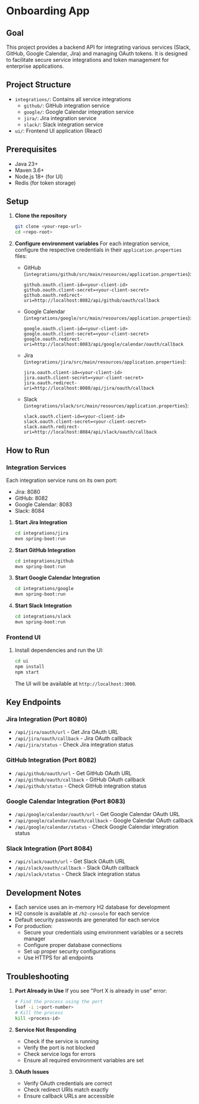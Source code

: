 # Onboarding App

## Goal

This project provides a backend API for integrating various services (Slack, GitHub, Google Calendar, Jira) and managing
OAuth tokens. It is designed to facilitate secure service integrations and token management for enterprise applications.

## Project Structure

- `integrations/`: Contains all service integrations
    - `github/`: GitHub integration service
    - `google/`: Google Calendar integration service
    - `jira/`: Jira integration service
    - `slack/`: Slack integration service
- `ui/`: Frontend UI application (React)

## Prerequisites

- Java 23+
- Maven 3.6+
- Node.js 18+ (for UI)
- Redis (for token storage)

## Setup

1. **Clone the repository**
   ```sh
   git clone <your-repo-url>
   cd <repo-root>
   ```

2. **Configure environment variables**
   For each integration service, configure the respective credentials in their `application.properties` files:

    - GitHub (`integrations/github/src/main/resources/application.properties`):
      ```properties
      github.oauth.client-id=<your-client-id>
      github.oauth.client-secret=<your-client-secret>
      github.oauth.redirect-uri=http://localhost:8082/api/github/oauth/callback
      ```

    - Google Calendar (`integrations/google/src/main/resources/application.properties`):
      ```properties
      google.oauth.client-id=<your-client-id>
      google.oauth.client-secret=<your-client-secret>
      google.oauth.redirect-uri=http://localhost:8083/api/google/calendar/oauth/callback
      ```

    - Jira (`integrations/jira/src/main/resources/application.properties`):
      ```properties
      jira.oauth.client-id=<your-client-id>
      jira.oauth.client-secret=<your-client-secret>
      jira.oauth.redirect-uri=http://localhost:8080/api/jira/oauth/callback
      ```

    - Slack (`integrations/slack/src/main/resources/application.properties`):
      ```properties
      slack.oauth.client-id=<your-client-id>
      slack.oauth.client-secret=<your-client-secret>
      slack.oauth.redirect-uri=http://localhost:8084/api/slack/oauth/callback
      ```

## How to Run

### Integration Services

Each integration service runs on its own port:

- Jira: 8080
- GitHub: 8082
- Google Calendar: 8083
- Slack: 8084

1. **Start Jira Integration**
   ```sh
   cd integrations/jira
   mvn spring-boot:run
   ```

2. **Start GitHub Integration**
   ```sh
   cd integrations/github
   mvn spring-boot:run
   ```

3. **Start Google Calendar Integration**
   ```sh
   cd integrations/google
   mvn spring-boot:run
   ```

4. **Start Slack Integration**
   ```sh
   cd integrations/slack
   mvn spring-boot:run
   ```

### Frontend UI

1. Install dependencies and run the UI:
   ```sh
   cd ui
   npm install
   npm start
   ```
   The UI will be available at `http://localhost:3000`.

## Key Endpoints

### Jira Integration (Port 8080)

- `/api/jira/oauth/url` - Get Jira OAuth URL
- `/api/jira/oauth/callback` - Jira OAuth callback
- `/api/jira/status` - Check Jira integration status

### GitHub Integration (Port 8082)

- `/api/github/oauth/url` - Get GitHub OAuth URL
- `/api/github/oauth/callback` - GitHub OAuth callback
- `/api/github/status` - Check GitHub integration status

### Google Calendar Integration (Port 8083)

- `/api/google/calendar/oauth/url` - Get Google Calendar OAuth URL
- `/api/google/calendar/oauth/callback` - Google Calendar OAuth callback
- `/api/google/calendar/status` - Check Google Calendar integration status

### Slack Integration (Port 8084)
- `/api/slack/oauth/url` - Get Slack OAuth URL
- `/api/slack/oauth/callback` - Slack OAuth callback
- `/api/slack/status` - Check Slack integration status

## Development Notes

- Each service uses an in-memory H2 database for development
- H2 console is available at `/h2-console` for each service
- Default security passwords are generated for each service
- For production:
    - Secure your credentials using environment variables or a secrets manager
    - Configure proper database connections
    - Set up proper security configurations
    - Use HTTPS for all endpoints

## Troubleshooting

1. **Port Already in Use**
   If you see "Port X is already in use" error:
   ```sh
   # Find the process using the port
   lsof -i :<port-number>
   # Kill the process
   kill <process-id>
   ```

2. **Service Not Responding**
    - Check if the service is running
    - Verify the port is not blocked
    - Check service logs for errors
    - Ensure all required environment variables are set

3. **OAuth Issues**
    - Verify OAuth credentials are correct
    - Check redirect URIs match exactly
    - Ensure callback URLs are accessible

